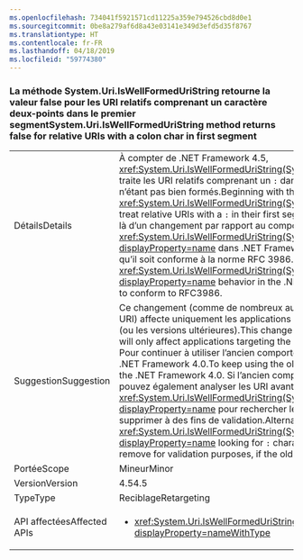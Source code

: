 ```yaml
---
ms.openlocfilehash: 734041f5921571cd11225a359e794526cbd8d0e1
ms.sourcegitcommit: 0be8a279af6d8a43e03141e349d3efd5d35f8767
ms.translationtype: HT
ms.contentlocale: fr-FR
ms.lasthandoff: 04/18/2019
ms.locfileid: "59774380"
---
```

### <a name="systemuriiswellformeduristring-method-returns-false-for-relative-uris-with-a-colon-char-in-first-segment"></a><span data-ttu-id="31636-101">La méthode System.Uri.IsWellFormedUriString retourne la valeur false pour les URI relatifs comprenant un caractère deux-points dans le premier segment</span><span class="sxs-lookup"><span data-stu-id="31636-101">System.Uri.IsWellFormedUriString method returns false for relative URIs with a colon char in first segment</span></span>

|   |   |
|---|---|
|<span data-ttu-id="31636-102">Détails</span><span class="sxs-lookup"><span data-stu-id="31636-102">Details</span></span>|<span data-ttu-id="31636-103">À compter de .NET Framework 4.5, <xref:System.Uri.IsWellFormedUriString(System.String,System.UriKind)> traite les URI relatifs comprenant un <code>:</code> dans leur premier segment comme n’étant pas bien formés.</span><span class="sxs-lookup"><span data-stu-id="31636-103">Beginning with the .NET Framework 4.5, <xref:System.Uri.IsWellFormedUriString(System.String,System.UriKind)> will treat relative URIs with a <code>:</code> in their first segment as not well formed.</span></span> <span data-ttu-id="31636-104">Il s’agit là d’un changement par rapport au comportement de <xref:System.Uri.IsWellFormedUriString(System.String,System.UriKind)?displayProperty=name> dans .NET Framework 4.0 qui a été apporté pour qu’il soit conforme à la norme RFC 3986.</span><span class="sxs-lookup"><span data-stu-id="31636-104">This is a change from <xref:System.Uri.IsWellFormedUriString(System.String,System.UriKind)?displayProperty=name> behavior in the .NET Framework 4.0 that was made to conform to RFC3986.</span></span>|
|<span data-ttu-id="31636-105">Suggestion</span><span class="sxs-lookup"><span data-stu-id="31636-105">Suggestion</span></span>|<span data-ttu-id="31636-106">Ce changement (comme de nombreux autres changements relatifs aux URI) affecte uniquement les applications qui ciblent .NET Framework 4.5 (ou les versions ultérieures).</span><span class="sxs-lookup"><span data-stu-id="31636-106">This change (like many other URI changes) will only affect applications targeting the .NET Framework 4.5 (or later).</span></span> <span data-ttu-id="31636-107">Pour continuer à utiliser l’ancien comportement, ciblez l’application sur .NET Framework 4.0.</span><span class="sxs-lookup"><span data-stu-id="31636-107">To keep using the old behavior, target the app against the .NET Framework 4.0.</span></span> <span data-ttu-id="31636-108">Si l’ancien comportement est souhaitable, vous pouvez également analyser les URI avant d’appeler <xref:System.Uri.IsWellFormedUriString(System.String,System.UriKind)?displayProperty=name> pour rechercher les caractères <code>:</code> que vous voulez supprimer à des fins de validation.</span><span class="sxs-lookup"><span data-stu-id="31636-108">Alternatively, scan URI's prior to calling <xref:System.Uri.IsWellFormedUriString(System.String,System.UriKind)?displayProperty=name> looking for <code>:</code> characters that you may want to remove for validation purposes, if the old behavior is desirable.</span></span>|
|<span data-ttu-id="31636-109">Portée</span><span class="sxs-lookup"><span data-stu-id="31636-109">Scope</span></span>|<span data-ttu-id="31636-110">Mineur</span><span class="sxs-lookup"><span data-stu-id="31636-110">Minor</span></span>|
|<span data-ttu-id="31636-111">Version</span><span class="sxs-lookup"><span data-stu-id="31636-111">Version</span></span>|<span data-ttu-id="31636-112">4.5</span><span class="sxs-lookup"><span data-stu-id="31636-112">4.5</span></span>|
|<span data-ttu-id="31636-113">Type</span><span class="sxs-lookup"><span data-stu-id="31636-113">Type</span></span>|<span data-ttu-id="31636-114">Reciblage</span><span class="sxs-lookup"><span data-stu-id="31636-114">Retargeting</span></span>|
|<span data-ttu-id="31636-115">API affectées</span><span class="sxs-lookup"><span data-stu-id="31636-115">Affected APIs</span></span>|<ul><li><xref:System.Uri.IsWellFormedUriString(System.String,System.UriKind)?displayProperty=nameWithType></li></ul>|
